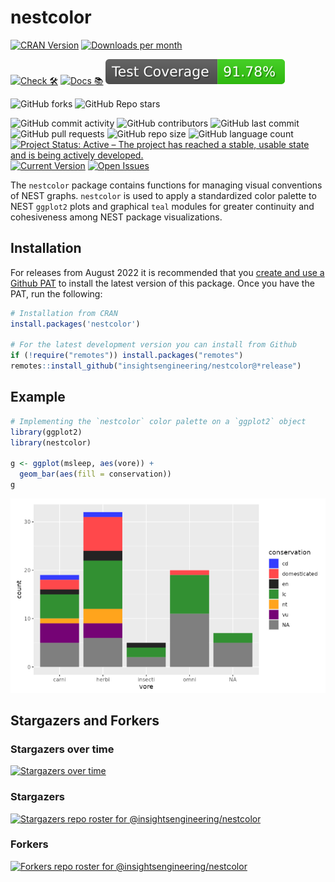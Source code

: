 # nestcolor

<!-- start badges -->
[![CRAN Version](https://www.r-pkg.org/badges/version/nestcolor?color=green)](https://cran.r-project.org/package=nestcolor)
[![Downloads per month](http://cranlogs.r-pkg.org/badges/last-month/nestcolor?color=green)](https://cran.r-project.org/package=nestcolor)

[![Check 🛠](https://github.com/insightsengineering/nestcolor/actions/workflows/check.yaml/badge.svg)](https://insightsengineering.github.io/nestcolor/main/unit-test-report/)
[![Docs 📚](https://github.com/insightsengineering/nestcolor/actions/workflows/docs.yaml/badge.svg)](https://insightsengineering.github.io/nestcolor/)
[![Code Coverage 📔](https://raw.githubusercontent.com/insightsengineering/nestcolor/_xml_coverage_reports/data/main/badge.svg)](https://insightsengineering.github.io/nestcolor/main/coverage-report/)

![GitHub forks](https://img.shields.io/github/forks/insightsengineering/nestcolor?style=social)
![GitHub Repo stars](https://img.shields.io/github/stars/insightsengineering/nestcolor?style=social)

![GitHub commit activity](https://img.shields.io/github/commit-activity/m/insightsengineering/nestcolor)
![GitHub contributors](https://img.shields.io/github/contributors/insightsengineering/nestcolor)
![GitHub last commit](https://img.shields.io/github/last-commit/insightsengineering/nestcolor)
![GitHub pull requests](https://img.shields.io/github/issues-pr/insightsengineering/nestcolor)
![GitHub repo size](https://img.shields.io/github/repo-size/insightsengineering/nestcolor)
![GitHub language count](https://img.shields.io/github/languages/count/insightsengineering/nestcolor)
[![Project Status: Active – The project has reached a stable, usable state and is being actively developed.](https://www.repostatus.org/badges/latest/active.svg)](https://www.repostatus.org/#active)
[![Current Version](https://img.shields.io/github/r-package/v/insightsengineering/nestcolor/main?color=purple\&label=package%20version)](https://github.com/insightsengineering/nestcolor/tree/main)
[![Open Issues](https://img.shields.io/github/issues-raw/insightsengineering/nestcolor?color=red\&label=open%20issues)](https://github.com/insightsengineering/nestcolor/issues?q=is%3Aissue+is%3Aopen+sort%3Aupdated-desc)
<!-- end badges -->

The `nestcolor` package contains functions for managing visual conventions of NEST graphs. `nestcolor` is used to apply a standardized color palette to NEST `ggplot2` plots and graphical `teal` modules for greater continuity and cohesiveness among NEST package visualizations.

## Installation

For releases from August 2022 it is recommended that you [create and use a Github PAT](https://docs.github.com/en/github/authenticating-to-github/keeping-your-account-and-data-secure/creating-a-personal-access-token) to install the latest version of this package. Once you have the PAT, run the following:

```r
# Installation from CRAN
install.packages('nestcolor')

# For the latest development version you can install from Github
if (!require("remotes")) install.packages("remotes")
remotes::install_github("insightsengineering/nestcolor@*release")
```

## Example

```r
# Implementing the `nestcolor` color palette on a `ggplot2` object
library(ggplot2)
library(nestcolor)

g <- ggplot(msleep, aes(vore)) +
  geom_bar(aes(fill = conservation))
g
```

![Alt text](man/figures/nestcolor_graph.png?raw=true)

## Stargazers and Forkers

### Stargazers over time

[![Stargazers over time](https://starchart.cc/insightsengineering/nestcolor.svg)](https://starchart.cc/insightsengineering/nestcolor)

### Stargazers

[![Stargazers repo roster for @insightsengineering/nestcolor](https://reporoster.com/stars/insightsengineering/nestcolor)](https://github.com/insightsengineering/nestcolor/stargazers)

### Forkers

[![Forkers repo roster for @insightsengineering/nestcolor](https://reporoster.com/forks/insightsengineering/nestcolor)](https://github.com/insightsengineering/nestcolor/network/members)

